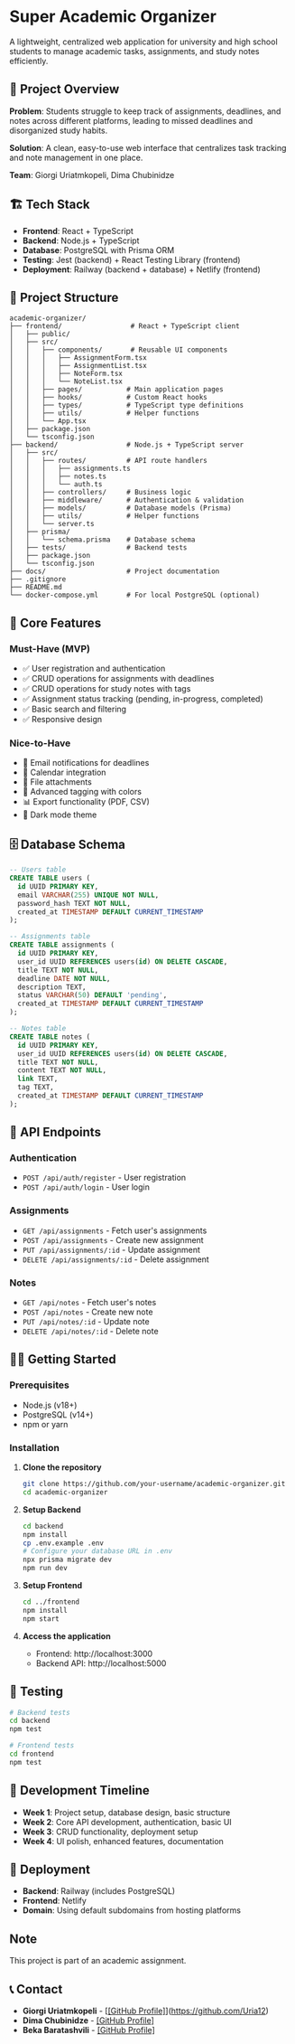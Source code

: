 # Super Academic Organizer

A lightweight, centralized web application for university and high school students to manage academic tasks, assignments, and study notes efficiently.

## 🎯 Project Overview

**Problem**: Students struggle to keep track of assignments, deadlines, and notes across different platforms, leading to missed deadlines and disorganized study habits.

**Solution**: A clean, easy-to-use web interface that centralizes task tracking and note management in one place.

**Team**: Giorgi Uriatmkopeli, Dima Chubinidze

## 🏗️ Tech Stack

- **Frontend**: React + TypeScript
- **Backend**: Node.js + TypeScript
- **Database**: PostgreSQL with Prisma ORM
- **Testing**: Jest (backend) + React Testing Library (frontend)
- **Deployment**: Railway (backend + database) + Netlify (frontend)

## 📁 Project Structure

```
academic-organizer/
├── frontend/                 # React + TypeScript client
│   ├── public/
│   ├── src/
│   │   ├── components/       # Reusable UI components
│   │   │   ├── AssignmentForm.tsx
│   │   │   ├── AssignmentList.tsx
│   │   │   ├── NoteForm.tsx
│   │   │   └── NoteList.tsx
│   │   ├── pages/           # Main application pages
│   │   ├── hooks/           # Custom React hooks
│   │   ├── types/           # TypeScript type definitions
│   │   ├── utils/           # Helper functions
│   │   └── App.tsx
│   ├── package.json
│   └── tsconfig.json
├── backend/                 # Node.js + TypeScript server
│   ├── src/
│   │   ├── routes/          # API route handlers
│   │   │   ├── assignments.ts
│   │   │   ├── notes.ts
│   │   │   └── auth.ts
│   │   ├── controllers/     # Business logic
│   │   ├── middleware/      # Authentication & validation
│   │   ├── models/          # Database models (Prisma)
│   │   ├── utils/           # Helper functions
│   │   └── server.ts
│   ├── prisma/
│   │   └── schema.prisma    # Database schema
│   ├── tests/               # Backend tests
│   ├── package.json
│   └── tsconfig.json
├── docs/                    # Project documentation
├── .gitignore
├── README.md
└── docker-compose.yml       # For local PostgreSQL (optional)
```

## 🚀 Core Features

### Must-Have (MVP)
- ✅ User registration and authentication
- ✅ CRUD operations for assignments with deadlines
- ✅ CRUD operations for study notes with tags
- ✅ Assignment status tracking (pending, in-progress, completed)
- ✅ Basic search and filtering
- ✅ Responsive design

### Nice-to-Have
- 📧 Email notifications for deadlines
- 📅 Calendar integration
- 📎 File attachments
- 🎨 Advanced tagging with colors
- 📊 Export functionality (PDF, CSV)
- 🌙 Dark mode theme

## 🗄️ Database Schema

```sql
-- Users table
CREATE TABLE users (
  id UUID PRIMARY KEY,
  email VARCHAR(255) UNIQUE NOT NULL,
  password_hash TEXT NOT NULL,
  created_at TIMESTAMP DEFAULT CURRENT_TIMESTAMP
);

-- Assignments table
CREATE TABLE assignments (
  id UUID PRIMARY KEY,
  user_id UUID REFERENCES users(id) ON DELETE CASCADE,
  title TEXT NOT NULL,
  deadline DATE NOT NULL,
  description TEXT,
  status VARCHAR(50) DEFAULT 'pending',
  created_at TIMESTAMP DEFAULT CURRENT_TIMESTAMP
);

-- Notes table
CREATE TABLE notes (
  id UUID PRIMARY KEY,
  user_id UUID REFERENCES users(id) ON DELETE CASCADE,
  title TEXT NOT NULL,
  content TEXT NOT NULL,
  link TEXT,
  tag TEXT,
  created_at TIMESTAMP DEFAULT CURRENT_TIMESTAMP
);
```

## 🔌 API Endpoints

### Authentication
- `POST /api/auth/register` - User registration
- `POST /api/auth/login` - User login

### Assignments
- `GET /api/assignments` - Fetch user's assignments
- `POST /api/assignments` - Create new assignment
- `PUT /api/assignments/:id` - Update assignment
- `DELETE /api/assignments/:id` - Delete assignment

### Notes
- `GET /api/notes` - Fetch user's notes
- `POST /api/notes` - Create new note
- `PUT /api/notes/:id` - Update note
- `DELETE /api/notes/:id` - Delete note

## 🏃‍♂️ Getting Started

### Prerequisites
- Node.js (v18+)
- PostgreSQL (v14+)
- npm or yarn

### Installation

1. **Clone the repository**
   ```bash
   git clone https://github.com/your-username/academic-organizer.git
   cd academic-organizer
   ```

2. **Setup Backend**
   ```bash
   cd backend
   npm install
   cp .env.example .env
   # Configure your database URL in .env
   npx prisma migrate dev
   npm run dev
   ```

3. **Setup Frontend**
   ```bash
   cd ../frontend
   npm install
   npm start
   ```

4. **Access the application**
   - Frontend: http://localhost:3000
   - Backend API: http://localhost:5000

## 🧪 Testing

```bash
# Backend tests
cd backend
npm test

# Frontend tests
cd frontend
npm test
```

## 📅 Development Timeline

- **Week 1**: Project setup, database design, basic structure
- **Week 2**: Core API development, authentication, basic UI
- **Week 3**: CRUD functionality, deployment setup
- **Week 4**: UI polish, enhanced features, documentation

## 🚀 Deployment

- **Backend**: Railway (includes PostgreSQL)
- **Frontend**: Netlify
- **Domain**: Using default subdomains from hosting platforms

## Note
This project is part of an academic assignment.

## 📞 Contact

- **Giorgi Uriatmkopeli** - [[[GitHub Profile]](https://github.com/Uria12)](https://github.com/Uria12)
- **Dima Chubinidze** - [[GitHub Profile]](https://github.com/DimaCH2004)
- **Beka Baratashvili** - [[GitHub Profile]](https://github.com/BekasGithub)
